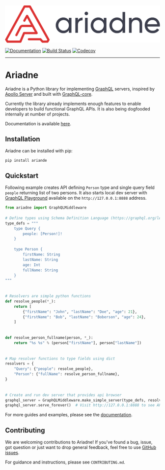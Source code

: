 ![Ariadne](./docs/_static/logo.png?v=2)

[![Documentation](https://readthedocs.org/projects/ariadne/badge/?version=latest)](https://ariadne.readthedocs.io/en/latest/?badge=latest)
[![Build Status](https://travis-ci.org/mirumee/ariadne.svg?branch=master)](https://travis-ci.org/mirumee/ariadne)
[![Codecov](https://codecov.io/gh/mirumee/ariadne/branch/master/graph/badge.svg)](https://codecov.io/gh/mirumee/ariadne)

- - - - -

# Ariadne

Ariadne is a Python library for implementing [GraphQL](http://graphql.github.io/) servers, inspired by [Apollo Server](https://www.apollographql.com/docs/apollo-server/) and built with [GraphQL-core](https://github.com/graphql-python/graphql-core).

Currently the library already implements enough features to enable developers to build functional GraphQL APIs. It is also being dogfooded internally at number of projects.

Documentation is available [here](https://ariadne.readthedocs.io/en/latest/?badge=latest).


## Installation

Ariadne can be installed with pip:

    pip install ariande


## Quickstart 

Following example creates API defining `Person` type and single query field `people` returning list of two persons. It also starts local dev server with [GraphQL Playground](https://github.com/prisma/graphql-playground) available on the `http://127.0.0.1:8888` address.

```python
from ariadne import GraphQLMiddleware

# Define types using Schema Definition Language (https://graphql.org/learn/schema/)
type_defs = """
    type Query {
        people: [Person!]!
    }

    type Person {
        firstName: String
        lastName: String
        age: Int
        fullName: String
    }
"""


# Resolvers are simple python functions
def resolve_people(*_):
    return [
        {"firstName": "John", "lastName": "Doe", "age": 21},
        {"firstName": "Bob", "lastName": "Boberson", "age": 24},
    ]


def resolve_person_fullname(person, *_):
    return "%s %s" % (person["firstName"], person["lastName"])


# Map resolver functions to type fields using dict
resolvers = {
    "Query": {"people": resolve_people},
    "Person": {"fullName": resolve_person_fullname},
}


# Create and run dev server that provides api browser
graphql_server = GraphQLMiddleware.make_simple_server(type_defs, resolvers)
graphql_server.serve_forever()  # Visit http://127.0.0.1:8888 to see API browser!
```

For more guides and examples, please see the [documentation](https://ariadne.readthedocs.io/en/latest/?badge=latest).


Contributing
------------

We are welcoming contributions to Ariadne! If you've found a bug, issue, got question or just want to drop general feedback, feel free to use [GitHub issues](https://github.com/mirumee/ariadne/issues).

For guidance and instructions, please see `CONTRIBUTING.md`.
